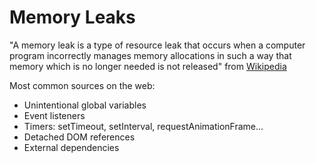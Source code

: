 # Memory Leaks
 "A memory leak is a type of resource leak that occurs when a computer program incorrectly manages memory allocations in such a way that memory which is no longer needed is not released" from [Wikipedia](https://en.wikipedia.org/wiki/Memory_leak)

Most common sources on the web:
- Unintentional global variables
- Event listeners
- Timers: setTimeout, setInterval, requestAnimationFrame...
- Detached DOM references
- External dependencies

